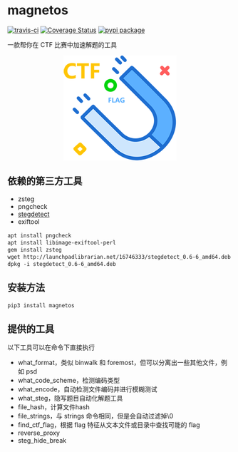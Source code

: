 # magnetos

[![travis-ci](https://travis-ci.org/restran/magnetos.svg?branch=master)](https://travis-ci.org/restran/magnetos)
[![Coverage Status](https://coveralls.io/repos/github/restran/magnetos/badge.svg?branch=master)](https://coveralls.io/github/restran/magnetos?branch=master)
[![pypi package](https://img.shields.io/pypi/v/magnetos.svg)](https://pypi.python.org/pypi/magnetos/)

一款帮你在 CTF 比赛中加速解题的工具

<div style="max-width: 270px; margin: 0 auto; ">
<img src="docs/icon/magnetos.png" style="margin: 0 auto; max-width: 270px; display: block;">
</div>



## 依赖的第三方工具

- zsteg
- pngcheck
- [stegdetect](https://github.com/abeluck/stegdetect) 
- exiftool

```
apt install pngcheck
apt install libimage-exiftool-perl
gem install zsteg
wget http://launchpadlibrarian.net/16746333/stegdetect_0.6-6_amd64.deb
dpkg -i stegdetect_0.6-6_amd64.deb
```

## 安装方法

    pip3 install magnetos

## 提供的工具

以下工具可以在命令下直接执行

- what_format，类似 binwalk 和 foremost，但可以分离出一些其他文件，例如 psd
- what_code_scheme，检测编码类型
- what_encode，自动检测文件编码并进行模糊测试
- what_steg，隐写题目自动化解题工具
- file_hash，计算文件hash
- file_strings，与 strings 命令相同，但是会自动过滤掉\0
- find_ctf_flag，根据 flag 特征从文本文件或目录中查找可能的 flag
- reverse_proxy
- steg_hide_break
